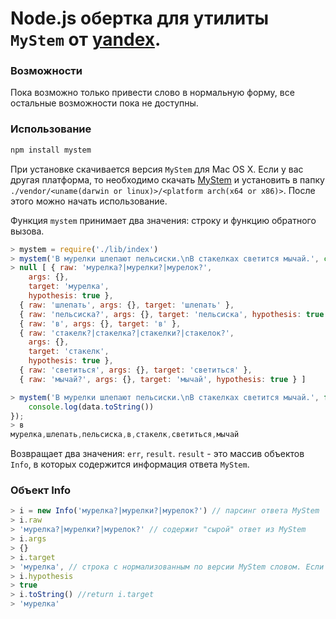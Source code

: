 Node.js обертка для утилиты ``MyStem`` от [yandex](http://company.yandex.ru/technologies/mystem/).
==================================================================================================

### Возможности ###

Пока возможно только привести слово в нормальную форму, все остальные возможности пока не доступны.

### Использование ###

```bash
npm install mystem
```

При установке скачивается версия ``MyStem`` для Mac OS X. Если у вас другая платформа, то необходимо скачать [MyStem](http://company.yandex.ru/technologies/mystem/noncommercial.xml) и установить в папку ``./vendor/<uname(darwin or linux)>/<platform arch(x64 or x86)>``. После этого можно начать использование.

Функция ``mystem`` принимает два значения: строку и функцию обратного вызова.

```javascript
> mystem = require('./lib/index')
> mystem('В мурелки шлепают пельсиски.\nВ стакелках светится мычай.', console.log);
> null [ { raw: 'мурелка?|мурелки?|мурелок?',
    args: {},
    target: 'мурелка',
    hypothesis: true },
  { raw: 'шлепать', args: {}, target: 'шлепать' },
  { raw: 'пельсиска?', args: {}, target: 'пельсиска', hypothesis: true },
  { raw: 'в', args: {}, target: 'в' },
  { raw: 'стакелк?|стакелка?|стакелки?|стакелок?',
    args: {},
    target: 'стакелк',
    hypothesis: true },
  { raw: 'светиться', args: {}, target: 'светиться' },
  { raw: 'мычай?', args: {}, target: 'мычай', hypothesis: true } ]

> mystem('В мурелки шлепают пельсиски.\nВ стакелках светится мычай.', function(err,data){
	console.log(data.toString())
});
> в
мурелка,шлепать,пельсиска,в,стакелк,светиться,мычай
```

Возвращает два значения: ``err``, ``result``.
``result`` - это массив объектов ``Info``, в которых содержится информация ответа ``MyStem``. 

### Объект Info

```javascript
> i = new Info('мурелка?|мурелки?|мурелок?') // парсинг ответа MyStem
> i.raw 
> 'мурелка?|мурелки?|мурелок?' // содержит "сырой" ответ из MyStem
> i.args
> {}
> i.target
> 'мурелка', // строка с нормализованным по версии MyStem словом. Если это гипотеза то это всегда первое слово из массива.
> i.hypothesis
> true 
> i.toString() //return i.target
> 'мурелка'
```



